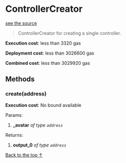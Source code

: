 # ControllerCreator
[see the source](https://github.com/daostack/arc/tree/master/contracts/universalSchemes/DAOFactory.sol)
> ControllerCreator for creating a single controller.


**Execution cost**: less than 3320 gas

**Deployment cost**: less than 3026600 gas

**Combined cost**: less than 3029920 gas




## Methods
### create(address)


**Execution cost**: No bound available


Params:

1. **_avatar** *of type `address`*

Returns:


1. **output_0** *of type `address`*

[Back to the top ↑](#controllercreator)
